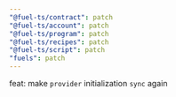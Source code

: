 ```yaml
---
"@fuel-ts/contract": patch
"@fuel-ts/account": patch
"@fuel-ts/program": patch
"@fuel-ts/recipes": patch
"@fuel-ts/script": patch
"fuels": patch
---
```


feat: make `provider` initialization `sync` again
